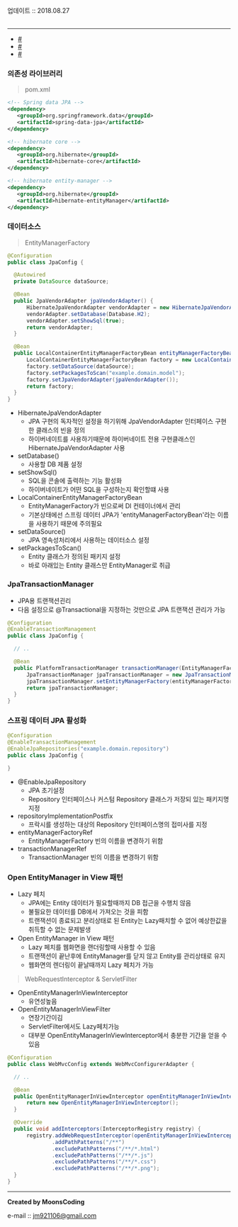 
<div class="pull-right">  업데이트 :: 2018.08.27 </div><br>

---

<!-- @import "[TOC]" {cmd="toc" depthFrom=1 depthTo=6 orderedList=false} -->
<!-- code_chunk_output -->

* [#](#)
* [#](#-1)
* [#](#-2)

<!-- /code_chunk_output -->

###  의존성 라이브러리

> pom.xml

```xml
<!-- Spring data JPA -->
<dependency>
   <groupId>org.springframework.data</groupId>
   <artifactId>spring-data-jpa</artifactId>
</dependency>

<!-- hibernate core -->
<dependency>
   <groupId>org.hibernate</groupId>
   <artifactId>hibernate-core</artifactId>
</dependency>

<!-- hibernate entity-manager -->
<dependency>
   <groupId>org.hibernate</groupId>
   <artifactId>hibernate-entityManager</artifactId>
</dependency>
```

### 데이터소스

> EntityManagerFactory

```java
@Configuration
public class JpaConfig {

  @Autowired
  private DataSource dataSource;

  @Bean
  public JpaVendorAdapter jpaVendorAdapter() {
      HibernateJpaVendorAdapter vendorAdapter = new HibernateJpaVendorAdapter();
      vendorAdapter.setDatabase(Database.H2);
      vendorAdapter.setShowSql(true);
      return vendorAdapter;
  }

  @Bean
  public LocalContainerEntityManagerFactoryBean entityManagerFactoryBean(DataSource dataSource) {
      LocalContainerEntityManagerFactoryBean factory = new LocalContainerEntityManagerFactoryBean();
      factory.setDataSource(dataSource);
      factory.setPackagesToScan("example.domain.model");
      factory.setJpaVendorAdapter(jpaVendorAdapter());
      return factory;
  }
}
```

- HibernateJpaVendorAdapter
  - JPA 구현의 독자적인 설정을 하기위해 JpaVendorAdapter 인터페이스 구현한 클래스의 빈을 정의
  - 하이버네이트를 사용하기때문에 하이버네이트 전용 구현클래스인 HibernateJpaVendorAdapter 사용
- setDatabase()
  - 사용할 DB 제품 설정
- setShowSql()
  - SQL을 콘솔에 출력하는 기능 활성화
  - 하이버네이트가 어떤 SQL을 구성하는지 확인할떄 사용
- LocalContainerEntityManagerFactoryBean
  - EntityManagerFactory가 빈으로써 DI 컨테이너에서 관리
  - 기본상태에선 스프링 데이터 JPA가 'entityManagerFactoryBean'라는 이름을 사용하기 때문에 주의필요
- setDataSource()
  - JPA 영속성처리에서 사용하는 데이터소스 설정
- setPackagesToScan()
  - Entity 클래스가 정의된 패키지 설정
  - 바로 아래있는 Entity 클래스만 EntityManager로 취급

### JpaTransactionManager

- JPA용 트랜잭션괸리
- 다음 설정으로 @Transactional을 지정하는 것만으로 JPA 트랜잭션 관리가 가능

```java
@Configuration
@EnableTransactionManagement
public class JpaConfig {

  // ..

  @Bean
  public PlatformTransactionManager transactionManager(EntityManagerFactory entityManagerFactory) {
      JpaTransactionManager jpaTransactionManager = new JpaTransactionManager();
      jpaTransactionManager.setEntityManagerFactory(entityManagerFactory);
      return jpaTransactionManager;
  }
}
```


### 스프링 데이터 JPA 활성화

```java
@Configuration
@EnableTransactionManagement
@EnableJpaRepositories("example.domain.repository")
public class JpaConfig {

}
```

- @EnableJpaRepository
  - JPA 초기설정
  - Repository 인터페이스나 커스텀 Repository 클래스가 저장되 있는 패키지명 지정
- repositoryImplementationPostfix
  - 프락시를 생성하는 대상의 Repository 인터페이스명의 접미사를 지정
- entityManagerFactoryRef
  - EntityManagerFactory 빈의 이름을 변경하기 위함
- transactionManagerRef
  - TransactionManager 빈의 이름을 변경하기 위함


### Open EntityManager in View 패턴

- Lazy 페치
  - JPA에는 Entity 데이터가 필요할때까지 DB 접근을 수행치 않음
  - 불필요한 데이터를 DB에서 가져오는 것을 피함
  - 트랜잭션이 종료되고 분리상태로 된 Entity는 Lazy패치할 수 없어 예상한값을 취득할 수 없는 문제발생
- Open EntityManager in View 패턴
  - Lazy 페치를 웹화면을 랜더링할때 사용할 수 있음
  - 트랜잭션이 끝난후에 EntityManager를 닫지 않고 Entity를 관리상태로 유지
  - 웹화면의 렌더링이 끝날때까지 Lazy 페치가 가능

> WebRequestInterceptor & ServletFilter

- OpenEntityManagerInViewInterceptor
  - 유연성높음
- OpenEntityManagerInViewFilter
  - 연장기간이김
  - ServletFilter에서도 Lazy페치가능
  - 대부분 OpenEntityManagerInViewInterceptor에서 충분한 기간을 얻을 수 있음

```java
@Configuration
public class WebMvcConfig extends WebMvcConfigurerAdapter {

  // ..

  @Bean
  public OpenEntityManagerInViewInterceptor openEntityManagerInViewInterceptor() {
      return new OpenEntityManagerInViewInterceptor();
  }

  @Override
  public void addInterceptors(InterceptorRegistry registry) {
      registry.addWebRequestInterceptor(openEntityManagerInViewInterceptor())
              .addPathPatterns("/**")
              .excludePathPatterns("/**/*.html")
              .excludePathPatterns("/**/*.js")
              .excludePathPatterns("/**/*.css")
              .excludePathPatterns("/**/*.png");
  }
}
```


---

**Created by MoonsCoding**

e-mail :: jm921106@gmail.com
